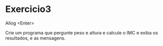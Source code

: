 # Exercicio3
Allog &lt;Enter>

Crie um programa que pergunte peso e altura e calcule o IMC e exiba os resultados, e as mensagens.

